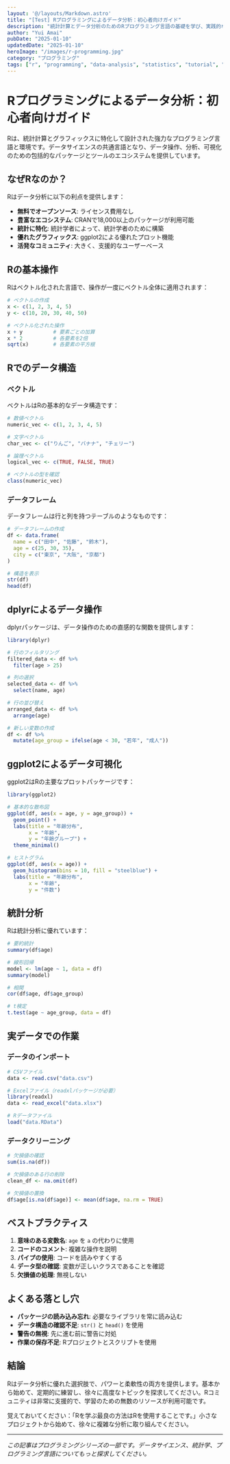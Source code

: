 ```yaml
---
layout: '@/layouts/Markdown.astro'
title: "[Test] Rプログラミングによるデータ分析：初心者向けガイド"
description: "統計計算とデータ分析のためのRプログラミング言語の基礎を学び、実践的な例とベストプラクティスを身につけましょう。"
author: "Yui Amai"
pubDate: "2025-01-10"
updatedDate: "2025-01-10"
heroImage: "/images/r-programming.jpg"
category: "プログラミング"
tags: ["r", "programming", "data-analysis", "statistics", "tutorial", "data-science"]
---
```


# Rプログラミングによるデータ分析：初心者向けガイド

Rは、統計計算とグラフィックスに特化して設計された強力なプログラミング言語と環境です。データサイエンスの共通言語となり、データ操作、分析、可視化のための包括的なパッケージとツールのエコシステムを提供しています。

## なぜRなのか？

Rはデータ分析に以下の利点を提供します：

- **無料でオープンソース**: ライセンス費用なし
- **豊富なエコシステム**: CRANで18,000以上のパッケージが利用可能
- **統計に特化**: 統計学者によって、統計学者のために構築
- **優れたグラフィックス**: ggplot2による優れたプロット機能
- **活発なコミュニティ**: 大きく、支援的なユーザーベース

## Rの基本操作

Rはベクトル化された言語で、操作が一度にベクトル全体に適用されます：

```r
# ベクトルの作成
x <- c(1, 2, 3, 4, 5)
y <- c(10, 20, 30, 40, 50)

# ベクトル化された操作
x + y          # 要素ごとの加算
x * 2          # 各要素を2倍
sqrt(x)        # 各要素の平方根
```

## Rでのデータ構造

### ベクトル

ベクトルはRの基本的なデータ構造です：

```r
# 数値ベクトル
numeric_vec <- c(1, 2, 3, 4, 5)

# 文字ベクトル
char_vec <- c("りんご", "バナナ", "チェリー")

# 論理ベクトル
logical_vec <- c(TRUE, FALSE, TRUE)

# ベクトルの型を確認
class(numeric_vec)
```

### データフレーム

データフレームは行と列を持つテーブルのようなものです：

```r
# データフレームの作成
df <- data.frame(
  name = c("田中", "佐藤", "鈴木"),
  age = c(25, 30, 35),
  city = c("東京", "大阪", "京都")
)

# 構造を表示
str(df)
head(df)
```

## dplyrによるデータ操作

dplyrパッケージは、データ操作のための直感的な関数を提供します：

```r
library(dplyr)

# 行のフィルタリング
filtered_data <- df %>% 
  filter(age > 25)

# 列の選択
selected_data <- df %>% 
  select(name, age)

# 行の並び替え
arranged_data <- df %>% 
  arrange(age)

# 新しい変数の作成
df <- df %>% 
  mutate(age_group = ifelse(age < 30, "若年", "成人"))
```

## ggplot2によるデータ可視化

ggplot2はRの主要なプロットパッケージです：

```r
library(ggplot2)

# 基本的な散布図
ggplot(df, aes(x = age, y = age_group)) +
  geom_point() +
  labs(title = "年齢分布",
       x = "年齢",
       y = "年齢グループ") +
  theme_minimal()

# ヒストグラム
ggplot(df, aes(x = age)) +
  geom_histogram(bins = 10, fill = "steelblue") +
  labs(title = "年齢分布",
       x = "年齢",
       y = "件数")
```

## 統計分析

Rは統計分析に優れています：

```r
# 要約統計
summary(df$age)

# 線形回帰
model <- lm(age ~ 1, data = df)
summary(model)

# 相関
cor(df$age, df$age_group)

# t検定
t.test(age ~ age_group, data = df)
```

## 実データでの作業

### データのインポート

```r
# CSVファイル
data <- read.csv("data.csv")

# Excelファイル（readxlパッケージが必要）
library(readxl)
data <- read_excel("data.xlsx")

# Rデータファイル
load("data.RData")
```

### データクリーニング

```r
# 欠損値の確認
sum(is.na(df))

# 欠損値のある行の削除
clean_df <- na.omit(df)

# 欠損値の置換
df$age[is.na(df$age)] <- mean(df$age, na.rm = TRUE)
```

## ベストプラクティス

1. **意味のある変数名**: `age` を `a` の代わりに使用
2. **コードのコメント**: 複雑な操作を説明
3. **パイプの使用**: コードを読みやすくする
4. **データ型の確認**: 変数が正しいクラスであることを確認
5. **欠損値の処理**: 無視しない

## よくある落とし穴

- **パッケージの読み込み忘れ**: 必要なライブラリを常に読み込む
- **データ構造の確認不足**: `str()` と `head()` を使用
- **警告の無視**: 先に進む前に警告に対処
- **作業の保存不足**: Rプロジェクトとスクリプトを使用

## 結論

Rはデータ分析に優れた選択肢で、パワーと柔軟性の両方を提供します。基本から始めて、定期的に練習し、徐々に高度なトピックを探求してください。Rコミュニティは非常に支援的で、学習のための無数のリソースが利用可能です。

覚えておいてください：「Rを学ぶ最良の方法はRを使用することです。」小さなプロジェクトから始めて、徐々に複雑な分析に取り組んでください。

---

*この記事はプログラミングシリーズの一部です。データサイエンス、統計学、プログラミング言語についてもっと探求してください。*
